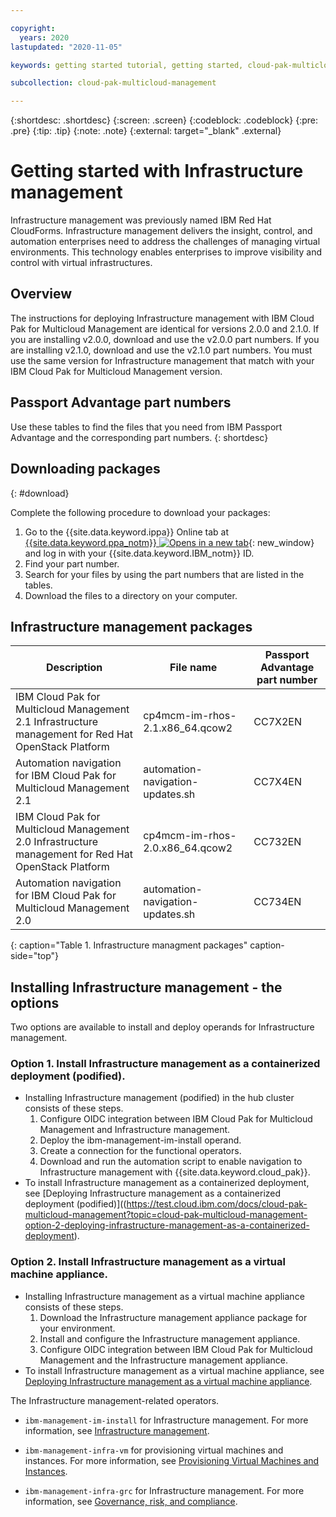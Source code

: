 ```yaml
---

copyright:
  years: 2020
lastupdated: "2020-11-05"

keywords: getting started tutorial, getting started, cloud-pak-multicloud_management

subcollection: cloud-pak-multicloud-management

---
```


{:shortdesc: .shortdesc}
{:screen: .screen}
{:codeblock: .codeblock}
{:pre: .pre}
{:tip: .tip}
{:note: .note}
{:external: target="_blank" .external}

# Getting started with Infrastructure management
Infrastructure management was previously named IBM Red Hat CloudForms. Infrastructure management delivers the insight, control, and automation enterprises need to address the challenges of managing virtual environments. This technology enables enterprises to improve visibility and control with virtual infrastructures.

## Overview
The instructions for deploying Infrastructure management with IBM Cloud Pak for Multicloud Management are identical for versions 2.0.0 and 2.1.0. If you are installing v2.0.0, download and use the v2.0.0 part numbers. If you are installing v2.1.0, download and use the v2.1.0 part numbers. You must use the same version for Infrastructure management that match with your IBM Cloud Pak for Multicloud Management version.

## Passport Advantage part numbers
Use these tables to find the files that you need from IBM Passport Advantage and the corresponding part numbers.
{: shortdesc}

## Downloading packages
{: #download}

Complete the following procedure to download your packages:

1. Go to the {{site.data.keyword.ippa}} Online tab at [{{site.data.keyword.ppa_notm}} ![Opens in a new tab](../images/icons/launch-glyph.svg "Opens in a new tab")](https://www.ibm.com/software/passportadvantage/pao_customer.html){: new_window} and log in with your {{site.data.keyword.IBM_notm}} ID.
2. Find your part number.
3. Search for your files by using the part numbers that are listed in the tables.
4. Download the files to a directory on your computer.

## Infrastructure management packages
| Description                                                                      | File name                               | Passport Advantage part number |
|----------------------------------------------------------------------------------|-----------------------------------------|--------------------------------|
|IBM Cloud Pak for Multicloud Management 2.1 Infrastructure management for Red Hat OpenStack Platform |cp4mcm-im-rhos-2.1.x86_64.qcow2|CC7X2EN|
|Automation navigation for IBM Cloud Pak for Multicloud Management 2.1|automation-navigation-updates.sh|CC7X4EN|
|IBM Cloud Pak for Multicloud Management 2.0 Infrastructure management for Red Hat OpenStack Platform |cp4mcm-im-rhos-2.0.x86_64.qcow2|CC732EN|
|Automation navigation for IBM Cloud Pak for Multicloud Management 2.0|automation-navigation-updates.sh|CC734EN|
{: caption="Table 1. Infrastructure managment packages" caption-side="top"}

## Installing Infrastructure management - the options

Two options are available to install and deploy operands for Infrastructure management.

### Option 1. Install Infrastructure management as a containerized deployment (podified).
   - Installing Infrastructure management (podified) in the hub cluster consists of these steps.
      1. Configure OIDC integration between IBM Cloud Pak for Multicloud Management and Infrastructure management.
      2. Deploy the ibm-management-im-install operand.
      3. Create a connection for the functional operators.
      4. Download and run the automation script to enable navigation to Infrastructure management with {{site.data.keyword.cloud_pak}}.
   - To install Infrastructure management as a containerized deployment, see [Deploying Infrastructure management as a containerized deployment (podified)]((https://test.cloud.ibm.com/docs/cloud-pak-multicloud-management?topic=cloud-pak-multicloud-management-option-2-deploying-infrastructure-management-as-a-containerized-deployment).

### Option 2. Install Infrastructure management as a virtual machine appliance.
   - Installing Infrastructure management as a virtual machine appliance consists of these steps.
      1. Download the Infrastructure management appliance package for your environment.
      2. Install and configure the Infrastructure management appliance.
      3. Configure OIDC integration between IBM Cloud Pak for Multicloud Management and the Infrastructure management appliance.      
   - To install Infrastructure management as a virtual machine appliance, see [Deploying Infrastructure management as a virtual machine appliance](https://test.cloud.ibm.com/docs/cloud-pak-multicloud-management?topic=cloud-pak-multicloud-management-option-2-deploying-infrastructure-management-as-a-virtual-machine-appliance). 

The Infrastructure management-related operators.

  - `ibm-management-im-install` for Infrastructure management. For more information, see [Infrastructure management](https://www.ibm.com/support/knowledgecenter/SSFC4F_2.1.0/mcm/infrastructure/infra_mgmt_intro.html).

  - `ibm-management-infra-vm` for provisioning virtual machines and instances. For more information, see [Provisioning Virtual Machines and Instances](https://www.ibm.com/support/knowledgecenter/SSFC4F_2.1.0/Infra_mgmt/provisioning_virtual_machines_and_hosts/index.html).

  - `ibm-management-infra-grc` for Infrastructure management. For more information, see [Governance, risk, and compliance](https://www.ibm.com/support/knowledgecenter/SSFC4F_2.1.0/mcm/compliance/compliance_intro.html).

